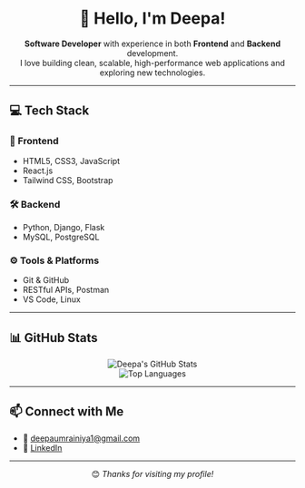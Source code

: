 <h1 align="center">👋 Hello, I'm Deepa!</h1>

<p align="center">
  <b>Software Developer</b> with experience in both <b>Frontend</b> and <b>Backend</b> development.<br>
  I love building clean, scalable, high-performance web applications and exploring new technologies.
</p>

<hr>

<h2>💻 Tech Stack</h2>

<h3>🚀 Frontend</h3>
<ul>
  <li>HTML5, CSS3, JavaScript</li>
  <li>React.js</li>
  <li>Tailwind CSS, Bootstrap</li>
</ul>

<h3>🛠 Backend</h3>
<ul>
  <li>Python, Django, Flask</li>
  <li>MySQL, PostgreSQL</li>
</ul>

<h3>⚙️ Tools & Platforms</h3>
<ul>
  <li>Git & GitHub</li>
  <li>RESTful APIs, Postman</li>
  <li>VS Code, Linux</li>
</ul>

<hr>

<h2>📊 GitHub Stats</h2>

<p align="center">
  <img src="https://github-readme-stats.vercel.app/api?username=deepa12102004&show_icons=true&theme=radical" alt="Deepa's GitHub Stats" />
  <br>
  <img src="https://github-readme-stats.vercel.app/api/top-langs/?username=deepa12102004&layout=compact&theme=radical" alt="Top Languages" />
</p>

<hr>

<h2>📫 Connect with Me</h2>

<ul>
  <li>📧 <a href="mailto:deepaumrainiya1@gmail.com">deepaumrainiya1@gmail.com</a></li>
  <li>💼 <a href="https://linkedin.com/in/your-link" target="_blank">LinkedIn</a></li>
</ul>

<hr>

<p align="center">
  😊 <i>Thanks for visiting my profile!</i>
</p>

